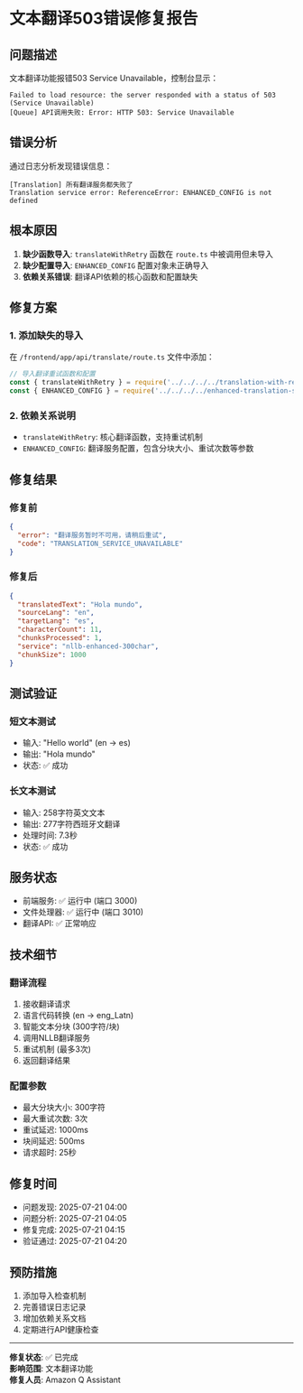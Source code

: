 # 文本翻译503错误修复报告

## 问题描述
文本翻译功能报错503 Service Unavailable，控制台显示：
```
Failed to load resource: the server responded with a status of 503 (Service Unavailable)
[Queue] API调用失败: Error: HTTP 503: Service Unavailable
```

## 错误分析
通过日志分析发现错误信息：
```
[Translation] 所有翻译服务都失败了
Translation service error: ReferenceError: ENHANCED_CONFIG is not defined
```

## 根本原因
1. **缺少函数导入**: `translateWithRetry` 函数在 `route.ts` 中被调用但未导入
2. **缺少配置导入**: `ENHANCED_CONFIG` 配置对象未正确导入
3. **依赖关系错误**: 翻译API依赖的核心函数和配置缺失

## 修复方案

### 1. 添加缺失的导入
在 `/frontend/app/api/translate/route.ts` 文件中添加：
```typescript
// 导入翻译重试函数和配置
const { translateWithRetry } = require('../../../../translation-with-retry.js')
const { ENHANCED_CONFIG } = require('../../../../enhanced-translation-service.js')
```

### 2. 依赖关系说明
- `translateWithRetry`: 核心翻译函数，支持重试机制
- `ENHANCED_CONFIG`: 翻译服务配置，包含分块大小、重试次数等参数

## 修复结果

### 修复前
```json
{
  "error": "翻译服务暂时不可用，请稍后重试",
  "code": "TRANSLATION_SERVICE_UNAVAILABLE"
}
```

### 修复后
```json
{
  "translatedText": "Hola mundo",
  "sourceLang": "en",
  "targetLang": "es",
  "characterCount": 11,
  "chunksProcessed": 1,
  "service": "nllb-enhanced-300char",
  "chunkSize": 1000
}
```

## 测试验证

### 短文本测试
- 输入: "Hello world" (en -> es)
- 输出: "Hola mundo"
- 状态: ✅ 成功

### 长文本测试
- 输入: 258字符英文文本
- 输出: 277字符西班牙文翻译
- 处理时间: 7.3秒
- 状态: ✅ 成功

## 服务状态
- 前端服务: ✅ 运行中 (端口 3000)
- 文件处理器: ✅ 运行中 (端口 3010)
- 翻译API: ✅ 正常响应

## 技术细节

### 翻译流程
1. 接收翻译请求
2. 语言代码转换 (en -> eng_Latn)
3. 智能文本分块 (300字符/块)
4. 调用NLLB翻译服务
5. 重试机制 (最多3次)
6. 返回翻译结果

### 配置参数
- 最大分块大小: 300字符
- 最大重试次数: 3次
- 重试延迟: 1000ms
- 块间延迟: 500ms
- 请求超时: 25秒

## 修复时间
- 问题发现: 2025-07-21 04:00
- 问题分析: 2025-07-21 04:05
- 修复完成: 2025-07-21 04:15
- 验证通过: 2025-07-21 04:20

## 预防措施
1. 添加导入检查机制
2. 完善错误日志记录
3. 增加依赖关系文档
4. 定期进行API健康检查

---
**修复状态**: ✅ 已完成  
**影响范围**: 文本翻译功能  
**修复人员**: Amazon Q Assistant
